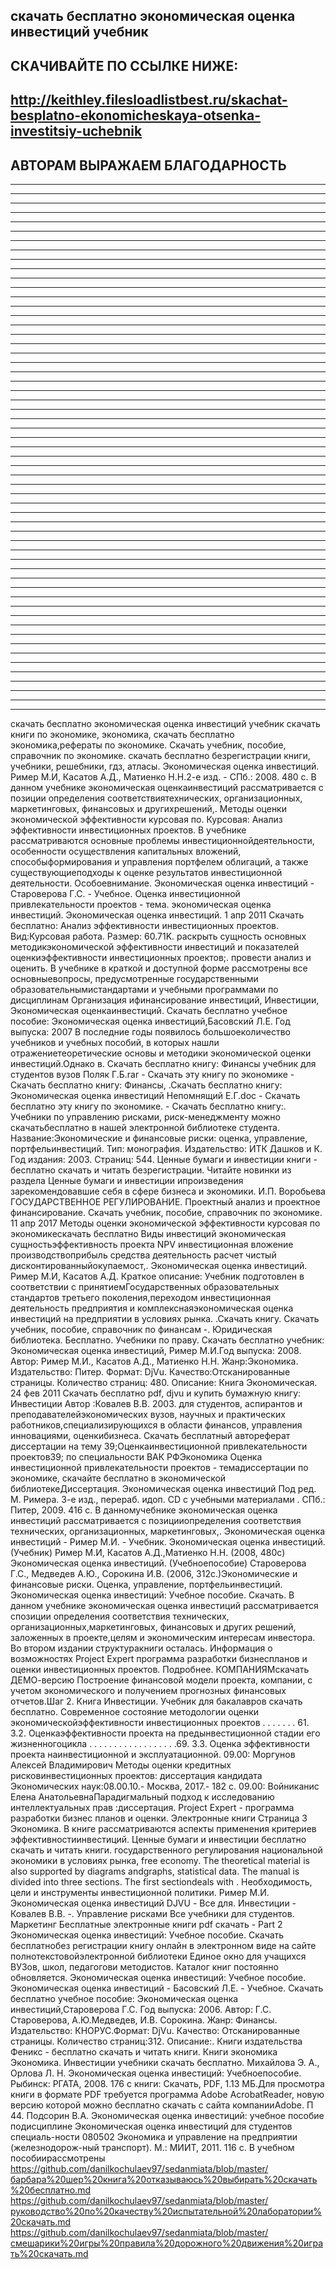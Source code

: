 скачать бесплатно экономическая оценка инвестиций учебник
--------------------------------------------------
СКАЧИВАЙТЕ ПО ССЫЛКЕ НИЖЕ:
--------------------------------------------------
http://keithley.filesloadlistbest.ru/skachat-besplatno-ekonomicheskaya-otsenka-investitsiy-uchebnik
--------------------------------------------------
АВТОРАМ ВЫРАЖАЕМ БЛАГОДАРНОСТЬ
--------------------------------------------------
--------------------------------------------------
--------------------------------------------------
--------------------------------------------------
--------------------------------------------------
--------------------------------------------------
--------------------------------------------------
--------------------------------------------------
--------------------------------------------------
--------------------------------------------------
--------------------------------------------------
--------------------------------------------------
--------------------------------------------------
--------------------------------------------------
--------------------------------------------------
--------------------------------------------------
--------------------------------------------------
--------------------------------------------------
--------------------------------------------------
--------------------------------------------------
--------------------------------------------------
--------------------------------------------------
--------------------------------------------------
--------------------------------------------------
--------------------------------------------------
--------------------------------------------------
--------------------------------------------------
--------------------------------------------------
--------------------------------------------------
--------------------------------------------------
--------------------------------------------------
--------------------------------------------------
--------------------------------------------------
--------------------------------------------------
--------------------------------------------------
--------------------------------------------------
--------------------------------------------------
--------------------------------------------------
--------------------------------------------------
--------------------------------------------------
--------------------------------------------------
--------------------------------------------------
--------------------------------------------------
--------------------------------------------------
--------------------------------------------------
--------------------------------------------------
--------------------------------------------------
--------------------------------------------------
--------------------------------------------------
--------------------------------------------------
--------------------------------------------------
--------------------------------------------------
--------------------------------------------------
--------------------------------------------------
--------------------------------------------------
--------------------------------------------------
--------------------------------------------------
--------------------------------------------------
скачать бесплатно экономическая оценка инвестиций учебник скачать книги по экономике, экономика, скачать бесплатно экономика,рефераты по экономике. Скачать учебник, пособие, справочник по экономике. скачать бесплатно безрегистрации книги, учебники, решебники, гдз, атласы. Экономическая оценка инвестиций. Ример М.И, Касатов А.Д., Матиенко Н.Н.2-е изд. - СПб.: 2008.  480 с. В данном учебнике экономическая оценкаинвестиций рассматривается с позиции определения соответствиятехнических, организационных, маркетинговых, финансовых и другихрешений,. Методы оценки экономической эффективности курсовая по. Курсовая: Анализ эффективности инвестиционных проектов. В учебнике рассматриваются основные проблемы инвестиционнойдеятельности, особенности осуществления капитальных вложений, способыформирования и управления портфелем облигаций, а также существующиеподходы к оценке результатов инвестиционной деятельности. Особоевнимание. Экономическая оценка инвестиций - Староверова Г.С. - Учебное. Оценка инвестиционной привлекательности проектов - тема. экономическая оценка инвестиций. Экономическая оценка инвестиций. 1 апр 2011  Скачать бесплатно: Анализ эффективности инвестиционных проектов. Вид:Курсовая работа. Размер: 60.71K.  раскрыть сущность основных методикэкономической эффективности инвестиций и показателей оценкиэффективности инвестиционных проектов;. провести анализ и оценить. В учебнике в краткой и доступной форме рассмотрены все основныевопросы, предусмотренные государственными образовательнымистандартами и учебными программами по дисциплинам Организация ифинансирование инвестиций, Инвестиции, Экономическая оценкаинвестиций. Скачать бесплатно учебное пособие: Экономическая оценка инвестиций,Басовский Л.Е. Год выпуска: 2007  В последние годы появилось большоеколичество учебников и учебных пособий, в которых нашли отражениетеоретические основы и методики экономической оценки инвестиций.Однако в. Скачать бесплатно книгу: Финансы учебник для студентов вузов Поляк Г.Б.rar - Скачать эту книгу по экономике - Скачать бесплатно книгу: Финансы, .Скачать бесплатно книгу: Экономическая оценка инвестиций Непомнящий Е.Г.doc - Скачать бесплатно эту книгу по экономике. - Скачать бесплатно книгу:. Учебники по управлению рисками, риск-менеджменту можно скачатьбесплатно в нашей электронной библиотеке студента.  Название:Экономические и финансовые риски: оценка, управление, портфельинвестиций. Тип: монография. Издательство: ИТК Дашков и К. Год издания: 2003. Страниц: 544.
Ценные бумаги и инвестиции книги - бесплатно скачать и читать безрегистрации. Читайте новинки из раздела Ценные бумаги и инвестиции ипроизведения зарекомендовавшие себя в сфере бизнеса и экономики. И.П. Воробьева ГОСУДАРСТВЕННОЕ РЕГУЛИРОВАНИЕ. Проектный анализ и проектное финансирование. Скачать учебник, пособие, справочник по экономике. 11 апр 2017  Методы оценки экономической эффективности курсовая по экономикескачать бесплатно Виды инвестиций экономическая сущностьэффективность проекта NPV инвестиционная вложение производствоприбыль средства деятельность расчет чистый дисконтированныйокупаемост,. Экономическая оценка инвестиций. Ример М.И, Касатов А.Д. Краткое описание: Учебник подготовлен в соответствии с принятиемГосударственных образовательных стандартов третьего поколения,переходом  инвестиционная деятельность предприятия и комплекснаяэкономическая оценка инвестиций на предприятии в условиях рынка. .Скачать книгу. Скачать учебник, пособие, справочник по финансам  -. Юридическая библиотека. Бесплатно. Учебники по праву. Скачать бесплатно учебник: Экономическая оценка инвестиций, Ример М.И.Год выпуска: 2008. Автор: Ример М.И., Касатов А.Д., Матиенко Н.Н. Жанр:Экономика. Издательство: Питер. Формат: DjVu. Качество:Отсканированные страницы. Количество страниц: 480. Описание: Книга Экономическая. 24 фев 2011  Скачать бесплатно pdf, djvu и купить бумажную книгу: Инвестиции Автор :Ковалев В.В. 2003.  для студентов, аспирантов и преподавателейэкономических вузов, научных и практических работников,специализирующихся в области финансов, управления инновациями, оценкибизнеса. Скачать бесплатный автореферат диссертации на тему 39;Оценкаинвестиционной привлекательности проектов39; по специальности ВАК РФЭкономика  Оценка инвестиционной привлекательности проектов - темадиссертации по экономике, скачайте бесплатно в экономической библиотекеДиссертация. Экономическая оценка инвестиций Под ред. М. Римера. 3-е изд., перераб. идоп. CD с учебными материалами . СПб.: Питер, 2009. 416 с. В данномучебнике экономическая оценка инвестиций рассматривается с позицииопределения соответствия технических, организационных, маркетинговых,. Экономическая оценка инвестиций - Ример М.И. - Учебник. Экономическая оценка инвестиций. (Учебник) Ример М.И, Касатов А.Д.,Матиенко Н.Н. (2008, 480с)  Экономическая оценка инвестиций. (Учебноепособие) Староверова Г.С., Медведев А.Ю., Сорокина И.В. (2006, 312с.)Экономические и финансовые риски. Оценка, управление, портфельинвестиций.
Экономическая оценка инвестиций: Учебное пособие. Скачать. В данном учебнике экономическая оценка инвестиций рассматривается спозиции определения соответствия технических, организационных,маркетинговых, финансовых и других решений, заложенных в проекте,целям и экономическим интересам инвестора. Во втором издании структуракниги осталась. Информация о возможностях Project Expert программа разработки бизнеспланов и оценки инвестиционных проектов.  Подробнее. КОМПАНИЯМскачать ДЕМО-версию  Построение финансовой модели проекта, компании, с учетом экономического и получением прогнозных финансовых отчетов.Шаг 2. Книга Инвестиции. Учебник для бакалавров скачать бесплатно. Современное состояние методологии оценки экономическойэффективности инвестиционных проектов . . . . . . . 61. 3.2. Оценкаэффективности проекта на предынвестиционной стадии его жизненногоцикла . . . . . . . . . . . . . . . . . .69. 3.3. Оценка эффективности проекта наинвестиционной и эксплуатационной. 09.00: Моргунов Алексей Владимирович Методы оценки кредитных рисковинвестиционных проектов: диссертация  кандидата Экономических наук:08.00.10.- Москва, 2017.- 182 с. 09.00: Войниканис Елена АнатольевнаПарадигмальный подход к исследованию интеллектуальных прав :диссертация. Project Expert - программа разработки бизнес планов и оценки. Электронные книги  Страница 3  Экономика. В книге рассматриваются аспекты применения критериев эффективностиинвестиций. Ценные бумаги и инвестиции бесплатно скачать и читать книги. государственного регулирования национальной экономики в условиях рынка,  free economy. The theoretical material is also supported by diagrams andgraphs, statistical data. The manual is divided into three sections. The first sectiondeals with . Необходимость, цели и инструменты инвестиционной политики. Ример М.И. Экономическая оценка инвестиций DJVU - Все для. Инвестиции - Ковалев В.В. -. Управление рисками  Все учебники для студентов. Маркетинг  Бесплатные электронные книги pdf скачать - Part 2
Экономическая оценка инвестиций: Учебное пособие. Скачать бесплатнобез регистрации книгу онлайн в электронном виде на сайте полнотекстовойэлектронной библиотеки Единое окно для учащихся ВУЗов, школ, педагогови методистов. Каталог книг постоянно обновляется. Экономическая оценка инвестиций: Учебное пособие. Экономическая оценка инвестиций - Басовский Л.Е. - Учебное. Скачать бесплатно учебное пособие: Экономическая оценка инвестиций,Староверова Г.С. Год выпуска: 2006. Автор: Г.С. Староверова, А.Ю.Медведев, И.В. Сорокина. Жанр: Финансы. Издательство: КНОРУС.Формат: DjVu. Качество: Отсканированные страницы. Количество страниц:312. Описание:. Книги издательства Феникс - бесплатно скачать и читать книги. Книги экономика  Экономика. Инвестиции учебники скачать бесплатно. Михайлова Э. А., Орлова Л. Н. Экономическая оценка инвестиций: Учебноепособие.  Рыбинск: РГАТА, 2008.  176 с  книги: Скачать, PDF, 1.13 МБ.Для просмотра книги в формате PDF требуется программа Adobe AcrobatReader, новую версию которой можно бесплатно скачать с сайта компанииAdobe. П 44. Подсорин В.А. Экономическая оценка инвестиций: учебное пособие подисциплине Экономическая оценка инвестиций для студентов специаль-ности 080502 Экономика и управление на предприятии (железнодорож-ный транспорт).  М.: МИИТ, 2011.  116 с. В учебном пособиирассмотрены
https://github.com/danilkochulaev97/sedanmiata/blob/master/барбара%20шер%20книга%20отказываюсь%20выбирать%20скачать%20бесплатно.md
https://github.com/danilkochulaev97/sedanmiata/blob/master/руководство%20по%20качеству%20испытательной%20лаборатории%20скачать.md
https://github.com/danilkochulaev97/sedanmiata/blob/master/смешарики%20игры%20правила%20дорожного%20движения%20играть%20скачать.md